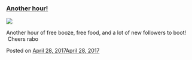 
### [Another hour!](https://fazthebro.com/2017/04/28/another-hour/)

![](https://fazthebro.com/wp-content/uploads/2017/04/IMG-20170428-WA0004-1440x1080.jpg)

Another hour of free booze, free food, and a lot of new followers to boot!  Cheers rabo

Posted on [April 28, 2017April 28, 2017](https://fazthebro.com/2017/04/28/security-tip-of-the-day-antivirus/)
